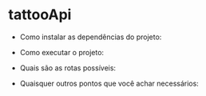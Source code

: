 # tattooApi

- Como instalar as dependências do projeto:

- Como executar o projeto:

- Quais são as rotas possíveis:

- Quaisquer outros pontos que você achar necessários:
